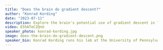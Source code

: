 ```yaml
---
title: "Does the brain do gradient descent?"
author: "Konrad Kording"
date: "2023-07-11"
description: Explore the brain's potential use of gradient descent in learning processes with Konrad Kording in this engaging recorded session. 
video: E5hATeCZQnU
speaker_photo: konrad-kording.jpg
image: does-the-brain-do-gradient-descent.png
speaker_bio: Konrad Kording runs his lab at the University of Pennsylvania. Konrad is interested in the question of how the brain solves the credit assignment problem and similarly how we should assign credit in the real world (through causality).<br>In extension of this main thrust he is interested in applications of causality in biomedical research. Konrad has trained as student at ETH Zurich with Peter Konig, as postdoc at UCL London with Daniel Wolpert and at MIT with Josh Tenenbaum. After a decade at Northwestern University, he is now PIK professor at UPenn.
---
```

